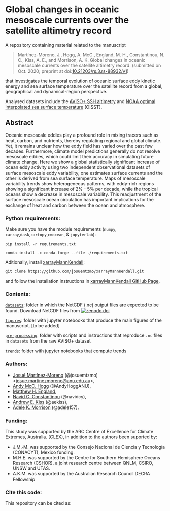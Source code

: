 # Global changes in oceanic mesoscale currents over the satellite altimetry record

A repository containing material related to the manuscript

> Martínez-Moreno, J., Hogg, A. McC., England, M. H., Constantinou, N. C., Kiss, A. E., and Morrison, A. K. Global changes in oceanic mesoscale currents over the satellite altimetry record. (submitted on Oct. 2020; preprint at doi:[10.21203/rs.3.rs-88932/v1](https://doi.org/10.21203/rs.3.rs-88932/v1))

that investigates the temporal evolution of oceanic surface eddy kinetic energy and sea surface temperature over the satellite record from a global, geographical and dynamical-region perspective.


Analysed datasets include the [AVISO+ SSH altimetry](https://www.aviso.altimetry.fr/en/data/products/sea-surface-height-products/global/gridded-sea-level-heights-and-derived-variables.html) and [NOAA optimal interpolated sea surface temperature](https://www.ncdc.noaa.gov/oisst) (OISST). 

## Abstract

Oceanic mesoscale eddies play a profound role in mixing tracers such as heat, carbon, and nutrients, thereby regulating regional and global climate. Yet, it remains unclear how the eddy field has varied over the past few decades. Furthermore, climate model predictions generally do not resolve mesoscale eddies, which could limit their accuracy in simulating future climate change. Here we show a global statistically significant increase of ocean eddy activity using two independent observational datasets of surface mesoscale eddy variability, one estimates surface currents and the other is derived from sea surface temperature. Maps of mesoscale variability trends show heterogeneous patterns, with eddy-rich regions showing a significant increase of 2% - 5% per decade, while the tropical oceans show a decrease in mesoscale variability. This readjustment of the surface mesoscale ocean circulation has important implications for the exchange of heat and carbon between the ocean and atmosphere.

### Python requirements:

Make sure you have the module requirements (`numpy`, `xarray`,`dask`,`cartopy`,`cmocean`, & `jupyterlab`):

```
pip install -r requirements.txt 
```

```
conda install -c conda-forge --file ./requirements.txt
```

Aditionally, install [xarrayMannKendall](https://github.com/josuemtzmo/xarrayMannKendall):

```
git clone https://github.com/josuemtzmo/xarrayMannKendall.git
```

and follow the installation instructions in [xarrayMannKendall GitHub Page](https://github.com/josuemtzmo/xarrayMannKendall).

### Contents:

[`datasets`](https://github.com/josuemtzmo/EKE_SST_trends/tree/master/datasets): folder in which the NetCDF (.nc) output files are expected to be found. Download NetCDF files from <a href="https://doi.org/10.5281/zenodo.3993824"><img src="https://zenodo.org/badge/DOI/10.5281/zenodo.3993824.svg" alt="zenodo doi"></a>

[`figures`](https://github.com/josuemtzmo/EKE_SST_trends/tree/master/figures): folder with jupyter notebooks that produce the main figures of the manuscript. [to be added]

[`pre-processing`](https://github.com/josuemtzmo/EKE_SST_trends/tree/master/pre-processing): folder with scripts and instructions that reproduce `.nc` files in `datasets` from the raw AVISO+ dataset

[`trends`](https://github.com/josuemtzmo/EKE_SST_trends/tree/master/trends): folder with jupyter notebooks that compute trends

### Authors:
- [Josué Martínez-Moreno](http://josuemtzmo.github.io/) (@josuemtzmo) <[josue.martinezmoreno@anu.edu.au](mailto:josue.martinezmoreno@anu.edu.au)>, 
- [Andy McC. Hogg](http://rses.anu.edu.au/people/academics/prof-andy-hogg) (@AndyHoggANU), 
- [Matthew H. England](http://web.science.unsw.edu.au/~matthew/), 
- [Navid C. Constantinou](http://www.navidconstantinou.com) (@navidcy),
- [Andrew E. Kiss](https://researchers.anu.edu.au/researchers/kiss-ae) (@aekiss),
- [Adele K. Morrison](http://rses.anu.edu.au/people/academics/dr-adele-morrison) (@adele157).

### Funding:
This study was supported by the ARC Centre of Excellence for Climate Extremes, Australia. (CLEX), in addition to the authors been suported by:
- J.M.‐M. was supported by the Consejo Nacional de Ciencia y Tecnología (CONACYT), Mexico funding. 
- M.H.E. was supported by the Centre for Southern Hemisphere Oceans Research (CSHOR), a joint research centre between QNLM, CSIRO, UNSW and UTAS.
- A.K.M. was supported by the Australian Research Council DECRA Fellowship

### Cite this code:

This repository can be cited as:

